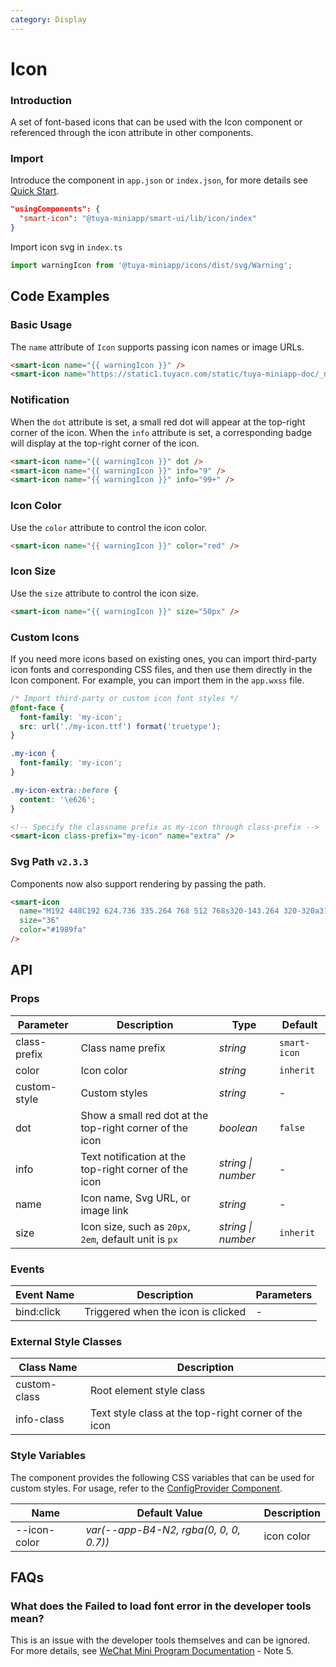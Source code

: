 ```yaml
---
category: Display
---
```


# Icon

### Introduction

A set of font-based icons that can be used with the Icon component or referenced through the icon attribute in other components.

### Import

Introduce the component in `app.json` or `index.json`, for more details see [Quick Start](/material/smartui?comId=help-getting-started&appType=miniapp).

```json
"usingComponents": {
  "smart-icon": "@tuya-miniapp/smart-ui/lib/icon/index"
}
```

Import icon svg in `index.ts`

```js
import warningIcon from '@tuya-miniapp/icons/dist/svg/Warning';
```

## Code Examples

### Basic Usage

The `name` attribute of `Icon` supports passing icon names or image URLs.

```html
<smart-icon name="{{ warningIcon }}" />
<smart-icon name="https://static1.tuyacn.com/static/tuya-miniapp-doc/_next/static/images/logo-small.png" />
```

### Notification

When the `dot` attribute is set, a small red dot will appear at the top-right corner of the icon. When the `info` attribute is set, a corresponding badge will display at the top-right corner of the icon.

```html
<smart-icon name="{{ warningIcon }}" dot />
<smart-icon name="{{ warningIcon }}" info="9" />
<smart-icon name="{{ warningIcon }}" info="99+" />
```

### Icon Color

Use the `color` attribute to control the icon color.

```html
<smart-icon name="{{ warningIcon }}" color="red" />
```

### Icon Size

Use the `size` attribute to control the icon size.

```html
<smart-icon name="{{ warningIcon }}" size="50px" />
```

### Custom Icons

If you need more icons based on existing ones, you can import third-party icon fonts and corresponding CSS files, and then use them directly in the Icon component. For example, you can import them in the `app.wxss` file.

```css
/* Import third-party or custom icon font styles */
@font-face {
  font-family: 'my-icon';
  src: url('./my-icon.ttf') format('truetype');
}

.my-icon {
  font-family: 'my-icon';
}

.my-icon-extra::before {
  content: '\e626';
}
```

```html
<!-- Specify the classname prefix as my-icon through class-prefix -->
<smart-icon class-prefix="my-icon" name="extra" />
```

### Svg Path `v2.3.3`

Components now also support rendering by passing the path.

```html
<smart-icon 
  name="M192 448C192 624.736 335.264 768 512 768s320-143.264 320-320a319.872 319.872 0 0 0-160-277.184V160a64 64 0 0 0-64-64h-192a64 64 0 0 0-64 64v10.816A319.872 319.872 0 0 0 192 448z m224-384h192a32 32 0 0 0 0-64h-192a32 32 0 0 0 0 64z" 
  size="36"
  color="#1989fa"
/>
```

## API

### Props

| Parameter     | Description                              | Type               | Default    |
| ------------- | ---------------------------------------- | ------------------ | ---------- |
| class-prefix  | Class name prefix                        | _string_           | `smart-icon` |
| color         | Icon color                               | _string_           | `inherit`  |
| custom-style  | Custom styles                            | _string_           | -          |
| dot           | Show a small red dot at the top-right corner of the icon | _boolean_          | `false`    |
| info          | Text notification at the top-right corner of the icon | _string \| number_ | -          |
| name          | Icon name, Svg URL, or image link        | _string_           | -          |
| size          | Icon size, such as `20px`, `2em`, default unit is `px` | _string \| number_ | `inherit`  |

### Events

| Event Name  | Description      | Parameters |
| ----------- | ---------------- | ---------- |
| bind:click  | Triggered when the icon is clicked | -          |

### External Style Classes

| Class Name     | Description           |
| -------------- | --------------------- |
| custom-class   | Root element style class |
| info-class     | Text style class at the top-right corner of the icon |


### Style Variables

The component provides the following CSS variables that can be used for custom styles. For usage, refer to the [ConfigProvider Component](/material/smartui?comId=config-provider&appType=miniapp).

| Name                          | Default Value                             | Description |
| ----------------------------- | ----------------------------------------- | ----------- |
| --icon-color | _var(--app-B4-N2, rgba(0, 0, 0, 0.7))_ | icon color |


## FAQs

### What does the Failed to load font error in the developer tools mean?

This is an issue with the developer tools themselves and can be ignored. For more details, see [WeChat Mini Program Documentation](https://developers.weixin.qq.com/miniprogram/dev/api/ui/font/wx.loadFontFace.html) - Note 5.
